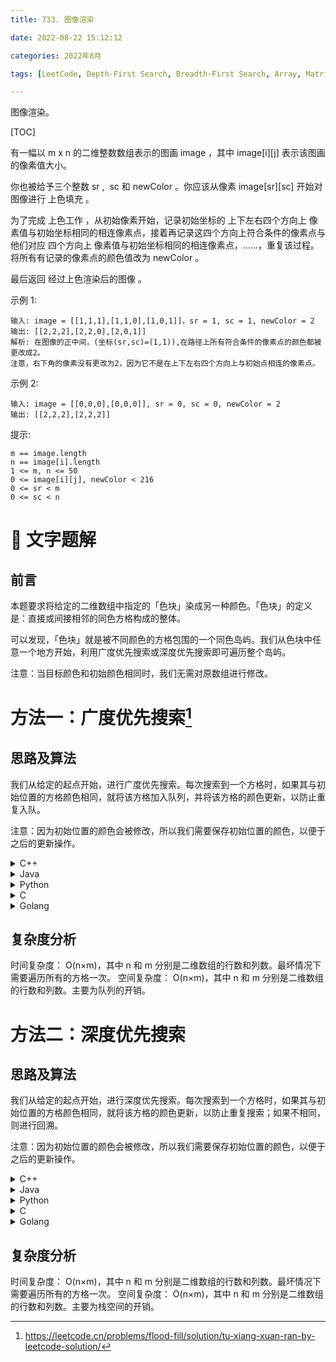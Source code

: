 ```yaml
---
title: 733. 图像渲染

date: 2022-08-22 15:12:12

categories: 2022年8月

tags: [LeetCode, Depth-First Search, Breadth-First Search, Array, Matrix]

---
```

图像渲染。

<!-- more -->

[TOC]

有一幅以 m x n 的二维整数数组表示的图画 image ，其中 image[i][j] 表示该图画的像素值大小。

你也被给予三个整数 sr ,  sc 和 newColor 。你应该从像素 image[sr][sc] 开始对图像进行 上色填充 。

为了完成 上色工作 ，从初始像素开始，记录初始坐标的 上下左右四个方向上 像素值与初始坐标相同的相连像素点，接着再记录这四个方向上符合条件的像素点与他们对应 四个方向上 像素值与初始坐标相同的相连像素点，……，重复该过程。将所有有记录的像素点的颜色值改为 newColor 。

最后返回 经过上色渲染后的图像 。


示例 1:

    输入: image = [[1,1,1],[1,1,0],[1,0,1]]，sr = 1, sc = 1, newColor = 2
    输出: [[2,2,2],[2,2,0],[2,0,1]]
    解析: 在图像的正中间，(坐标(sr,sc)=(1,1)),在路径上所有符合条件的像素点的颜色都被更改成2。
    注意，右下角的像素没有更改为2，因为它不是在上下左右四个方向上与初始点相连的像素点。
示例 2:

    输入: image = [[0,0,0],[0,0,0]], sr = 0, sc = 0, newColor = 2
    输出: [[2,2,2],[2,2,2]]


提示:
    
    m == image.length
    n == image[i].length
    1 <= m, n <= 50
    0 <= image[i][j], newColor < 216
    0 <= sr < m
    0 <= sc < n

# 📖 文字题解

## 前言

本题要求将给定的二维数组中指定的「色块」染成另一种颜色。「色块」的定义是：直接或间接相邻的同色方格构成的整体。

可以发现，「色块」就是被不同颜色的方格包围的一个同色岛屿。我们从色块中任意一个地方开始，利用广度优先搜索或深度优先搜索即可遍历整个岛屿。

注意：当目标颜色和初始颜色相同时，我们无需对原数组进行修改。

# 方法一：广度优先搜索[^1]

## 思路及算法

我们从给定的起点开始，进行广度优先搜索。每次搜索到一个方格时，如果其与初始位置的方格颜色相同，就将该方格加入队列，并将该方格的颜色更新，以防止重复入队。

注意：因为初始位置的颜色会被修改，所以我们需要保存初始位置的颜色，以便于之后的更新操作。


<details>
    <summary>C++</summary>
    
```
class Solution {
public:
    const int dx[4] = {1, 0, 0, -1};
    const int dy[4] = {0, 1, -1, 0};
    vector<vector<int>> floodFill(vector<vector<int>>& image, int sr, int sc, int newColor) {
        int currColor = image[sr][sc];
        if (currColor == newColor) return image;
        int n = image.size(), m = image[0].size();
        queue<pair<int, int>> que;
        que.emplace(sr, sc);
        image[sr][sc] = newColor;
        while (!que.empty()) {
            int x = que.front().first, y = que.front().second;
            que.pop();
            for (int i = 0; i < 4; i++) {
                int mx = x + dx[i], my = y + dy[i];
                if (mx >= 0 && mx < n && my >= 0 && my < m && image[mx][my] == currColor) {
                    que.emplace(mx, my);
                    image[mx][my] = newColor;
                }
            }
        }
        return image;
    }
};

```
</details>

<details>
    <summary>Java</summary>
    
```
class Solution {
    int[] dx = {1, 0, 0, -1};
    int[] dy = {0, 1, -1, 0};

    public int[][] floodFill(int[][] image, int sr, int sc, int newColor) {
        int currColor = image[sr][sc];
        if (currColor == newColor) {
            return image;
        }
        int n = image.length, m = image[0].length;
        Queue<int[]> queue = new LinkedList<int[]>();
        queue.offer(new int[]{sr, sc});
        image[sr][sc] = newColor;
        while (!queue.isEmpty()) {
            int[] cell = queue.poll();
            int x = cell[0], y = cell[1];
            for (int i = 0; i < 4; i++) {
                int mx = x + dx[i], my = y + dy[i];
                if (mx >= 0 && mx < n && my >= 0 && my < m && image[mx][my] == currColor) {
                    queue.offer(new int[]{mx, my});
                    image[mx][my] = newColor;
                }
            }
        }
        return image;
    }
}

```
</details>

<details>
    <summary>Python</summary>
    
```
class Solution:
    def floodFill(self, image: List[List[int]], sr: int, sc: int, newColor: int) -> List[List[int]]:
        currColor = image[sr][sc]
        if currColor == newColor:
            return image
        
        n, m = len(image), len(image[0])
        que = collections.deque([(sr, sc)])
        image[sr][sc] = newColor
        while que:
            x, y = que.popleft()
            for mx, my in [(x - 1, y), (x + 1, y), (x, y - 1), (x, y + 1)]:
                if 0 <= mx < n and 0 <= my < m and image[mx][my] == currColor:
                    que.append((mx, my))
                    image[mx][my] = newColor
        
        return image

```
</details>

<details>
    <summary>C</summary>
    
```
const int dx[4] = {1, 0, 0, -1};
const int dy[4] = {0, 1, -1, 0};

int** floodFill(int** image, int imageSize, int* imageColSize, int sr, int sc, int newColor, int* returnSize, int** returnColumnSizes) {
    int n = imageSize, m = imageColSize[0];
    *returnSize = n;
    for (int i = 0; i < n; i++) {
        (*returnColumnSizes)[i] = m;
    }
    int currColor = image[sr][sc];
    if (currColor == newColor) return image;
    int que[n * m][2];
    int l = 0, r = 0;
    que[r][0] = sr, que[r++][1] = sc;
    image[sr][sc] = newColor;
    while (l < r) {
        int x = que[l][0], y = que[l++][1];
        for (int i = 0; i < 4; i++) {
            int mx = x + dx[i], my = y + dy[i];
            if (mx >= 0 && mx < n && my >= 0 && my < m && image[mx][my] == currColor) {
                que[r][0] = mx, que[r++][1] = my;
                image[mx][my] = newColor;
            }
        }
    }
    return image;
}
```
</details>




<details>
    <summary>Golang</summary>
    
```
var (
    dx = []int{1, 0, 0, -1}
    dy = []int{0, 1, -1, 0}
)

func floodFill(image [][]int, sr int, sc int, newColor int) [][]int {
    currColor := image[sr][sc]
    if currColor == newColor {
        return image
    }
    n, m := len(image), len(image[0])
    queue := [][]int{}
    queue = append(queue, []int{sr, sc})
    image[sr][sc] = newColor
    for i := 0; i < len(queue); i++ {
        cell := queue[i]
        for j := 0; j < 4; j++ {
            mx, my := cell[0] + dx[j], cell[1] + dy[j]
            if mx >= 0 && mx < n && my >= 0 && my < m && image[mx][my] == currColor {
                queue = append(queue, []int{mx, my})
                image[mx][my] = newColor
            }
        }
    }
    return image
}

```
</details>


## 复杂度分析

时间复杂度：
O(n×m)，其中 n 和 m 分别是二维数组的行数和列数。最坏情况下需要遍历所有的方格一次。
空间复杂度：
O(n×m)，其中 n 和 m 分别是二维数组的行数和列数。主要为队列的开销。
# 方法二：深度优先搜索

## 思路及算法

我们从给定的起点开始，进行深度优先搜索。每次搜索到一个方格时，如果其与初始位置的方格颜色相同，就将该方格的颜色更新，以防止重复搜索；如果不相同，则进行回溯。

注意：因为初始位置的颜色会被修改，所以我们需要保存初始位置的颜色，以便于之后的更新操作。




<details>
    <summary>C++</summary>
    
```

class Solution {
public:
    const int dx[4] = {1, 0, 0, -1};
    const int dy[4] = {0, 1, -1, 0};
    void dfs(vector<vector<int>>& image, int x, int y, int color, int newColor) {
        if (image[x][y] == color) {
            image[x][y] = newColor;
            for (int i = 0; i < 4; i++) {
                int mx = x + dx[i], my = y + dy[i];
                if (mx >= 0 && mx < image.size() && my >= 0 && my < image[0].size()) {
                    dfs(image, mx, my, color, newColor);
                }
            }
        }
    }

    vector<vector<int>> floodFill(vector<vector<int>>& image, int sr, int sc, int newColor) {
        int currColor = image[sr][sc];
        if (currColor != newColor) {
            dfs(image, sr, sc, currColor, newColor);
        }
        return image;
    }
};
```
</details>




<details>
    <summary>Java</summary>
    
```

class Solution {
    int[] dx = {1, 0, 0, -1};
    int[] dy = {0, 1, -1, 0};

    public int[][] floodFill(int[][] image, int sr, int sc, int newColor) {
        int currColor = image[sr][sc];
        if (currColor != newColor) {
            dfs(image, sr, sc, currColor, newColor);
        }
        return image;
    }

    public void dfs(int[][] image, int x, int y, int color, int newColor) {
        if (image[x][y] == color) {
            image[x][y] = newColor;
            for (int i = 0; i < 4; i++) {
                int mx = x + dx[i], my = y + dy[i];
                if (mx >= 0 && mx < image.length && my >= 0 && my < image[0].length) {
                    dfs(image, mx, my, color, newColor);
                }
            }
        }
    }
}

```
</details>




<details>
    <summary>Python</summary>
    
```

class Solution:
    def floodFill(self, image: List[List[int]], sr: int, sc: int, newColor: int) -> List[List[int]]:
        n, m = len(image), len(image[0])
        currColor = image[sr][sc]

        def dfs(x: int, y: int):
            if image[x][y] == currColor:
                image[x][y] = newColor
                for mx, my in [(x - 1, y), (x + 1, y), (x, y - 1), (x, y + 1)]:
                    if 0 <= mx < n and 0 <= my < m and image[mx][my] == currColor:
                        dfs(mx, my)

        if currColor != newColor:
            dfs(sr, sc)
        return image

```
</details>




<details>
    <summary>C</summary>
    
```
const int dx[4] = {1, 0, 0, -1};
const int dy[4] = {0, 1, -1, 0};

int n, m;

void dfs(int** image, int x, int y, int color, int newColor) {
    if (image[x][y] == color) {
        image[x][y] = newColor;
        for (int i = 0; i < 4; i++) {
            int mx = x + dx[i], my = y + dy[i];
            if (mx >= 0 && mx < n && my >= 0 && my < m) {
                dfs(image, mx, my, color, newColor);
            }
        }
    }
}

int** floodFill(int** image, int imageSize, int* imageColSize, int sr, int sc, int newColor, int* returnSize, int** returnColumnSizes) {
    n = imageSize, m = imageColSize[0];
    *returnSize = n;
    for (int i = 0; i < n; i++) {
        (*returnColumnSizes)[i] = m;
    }
    int currColor = image[sr][sc];
    if (currColor != newColor) {
        dfs(image, sr, sc, currColor, newColor);
    }
    return image;
}
```
</details>




<details>
    <summary>Golang</summary>
    
```
var (
    dx = []int{1, 0, 0, -1}
    dy = []int{0, 1, -1, 0}
)

func floodFill(image [][]int, sr int, sc int, newColor int) [][]int {
    currColor := image[sr][sc]
    if currColor != newColor {
        dfs(image, sr, sc, currColor, newColor)
    }
    return image
}

func dfs(image [][]int, x, y, color, newColor int) {
    if image[x][y] == color {
        image[x][y] = newColor
        for i := 0; i < 4; i++ {
            mx, my := x + dx[i], y + dy[i]
            if mx >= 0 && mx < len(image) && my >= 0 && my < len(image[0]) {
                dfs(image, mx, my, color, newColor)
            }
        }
    }
}

```
</details>


## 复杂度分析

时间复杂度：
O(n×m)，其中 n 和 m 分别是二维数组的行数和列数。最坏情况下需要遍历所有的方格一次。
空间复杂度：
O(n×m)，其中 n 和 m 分别是二维数组的行数和列数。主要为栈空间的开销。

[^1]:https://leetcode.cn/problems/flood-fill/solution/tu-xiang-xuan-ran-by-leetcode-solution/